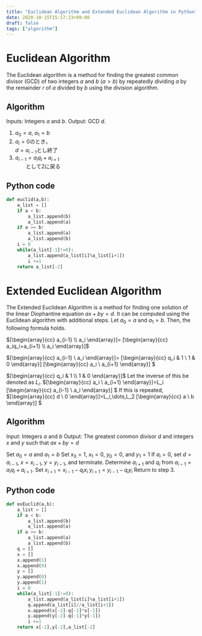 ```yaml
---
title: "Euclidean Algorithm and Extended Euclidean Algorithm in Python"
date: 2020-10-15T15:17:23+09:00
draft: false
tags: ["algorithm"] 
---
```

<!--more-->
# Euclidean Algorithm
The Euclidean algorithm is a method for finding the greatest common divisor (GCD) of two integers $a$ and $b$ $(a>b)$ by repeatedly dividing $a$ by the remainder $r$ of $a$ divided by $b$ using the division algorithm.

## Algorithm
Inputs: Integers $a$ and $b$.
Output: GCD $d$.
1. $a_0 = a$, $a_1 = b$
2. $a_i=0$のとき，  
   $d=a_{i-1}$とし終了
3. $a_{i-1}=a_iq_i+a_{i+1}$  
　　として2に戻る

## Python code
```euclid.py
def euclid(a,b):
    a_list = []
    if a < b: 
        a_list.append(b)
        a_list.append(a)
    if a >= b:
        a_list.append(a)
        a_list.append(b)
    i = 0
    while(a_list[-1]!=0):
        a_list.append(a_list[i]%a_list[i+1])
        i +=1
    return a_list[-2]
```

# Extended Euclidean Algorithm
The Extended Euclidean Algorithm is a method for finding one solution of the linear Diophantine equation $ax+by=d$. It can be computed using the Euclidean algorithm with additional steps. Let $a_0=a$ and $a_1=b$. Then, the following formula holds.

$[\begin{array}{cc}
     a_{i-1} \\
     a_i 
\end{array}]=
[\begin{array}{cc}
    a_iq_i+a_{i+1} \\
    a_i 
\end{array}]$ 

$[\begin{array}{cc}
     a_{i-1} \\
     a_i 
\end{array}]=
[\begin{array}{cc}
    q_i & 1 \\
    1 & 0 
\end{array}]
[\begin{array}{cc}
    a_i \\
    a_{i+1} 
\end{array}]
$ 

$[\begin{array}{cc}
    q_i & 1 \\
    1 & 0 
\end{array}]$
Let the inverse of this be denoted as $L_i$.
$[\begin{array}{cc}
     a_i \\
     a_{i+1} 
\end{array}]=L_i
[\begin{array}{cc}
    a_{i-1} \\
    a_i 
\end{array}]
$ 
If this is repeated,
$[\begin{array}{cc}
     d \\
     0
\end{array}]=L_i,\dots,L_2
[\begin{array}{cc}
    a \\
    b
\end{array}]
$ 

## Algorithm
Input: Integers $a$ and $b$
Output: The greatest common divisor $d$ and integers $x$ and $y$ such that $ax+by=d$

Set $a_0 =a$ and $a_1 =b$
Set $x_0 =1$, $x_1 =0$, $y_0 =0$, and $y_1 =1$
If $a_i=0$, set $d=a_{i−1}$, $x=x_{i−1}$, $y=y_{i−1}$, and terminate.
Determine $a_{i+1}$ and $q_i$ from $a_{i−1} = a_iq_i + a_{i+1}$. Set
$x_{i+1} = x_{i−1} − q_ix_i$
$y_{i+1}=y_{i−1}−q_iy_i$
Return to step 3.

## Python code
```exEuclid.py
def exEuclid(a,b):
    a_list = []
    if a < b: 
        a_list.append(b)
        a_list.append(a)
    if a >= b:
        a_list.append(a)
        a_list.append(b)
    q = []
    x = []
    x.append(1)
    x.append(0)
    y = []
    y.append(0)
    y.append(1)
    i = 0
    while(a_list[-1]!=0):
        a_list.append(a_list[i]%a_list[i+1])
        q.append(a_list[i]//a_list[i+1])
        x.append(x[-2]-q[-1]*x[-1])
        y.append(y[-2]-q[-1]*y[-1])
        i +=1
    return x[-2],y[-2],a_list[-2]
```
